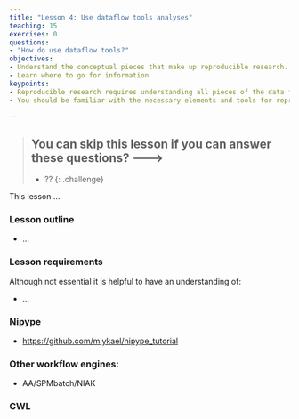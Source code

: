 ```yaml
---
title: "Lesson 4: Use dataflow tools analyses"
teaching: 15
exercises: 0
questions:
- "How do use dataflow tools?"
objectives:
- Understand the conceptual pieces that make up reproducible research.
- Learn where to go for information
keypoints:
- Reproducible research requires understanding all pieces of the data flow
- You should be familiar with the necessary elements and tools for reproducible analysis.

---
```


> ## You can skip this lesson if you can answer these questions? --->
>
>  - ??
{: .challenge}

This lesson ...

### Lesson outline

- ... 

### Lesson requirements

Although not essential it is helpful to have an understanding of:
 
- ... 

### Nipype

- https://github.com/miykael/nipype_tutorial

### Other workflow engines:

- AA/SPMbatch/NIAK

### CWL
